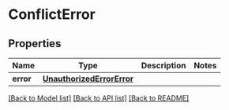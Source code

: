 # ConflictError

## Properties
Name | Type | Description | Notes
------------ | ------------- | ------------- | -------------
**error** | [**UnauthorizedErrorError**](UnauthorizedErrorError.md) |  | 

[[Back to Model list]](../README.md#documentation-for-models) [[Back to API list]](../README.md#documentation-for-api-endpoints) [[Back to README]](../README.md)


